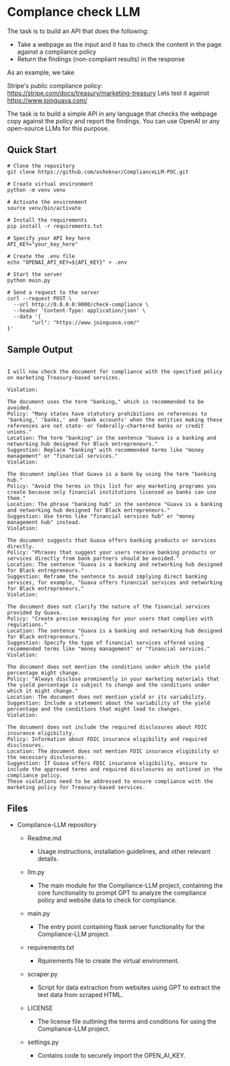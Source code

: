 # Complance check LLM

The task is to build an API that does the following:

* Take a webpage as the input and it has to check the content in the page against a compliance policy
* Return the findings (non-compliant results) in the response

As an example, we take

Stripe's public compliance policy: https://stripe.com/docs/treasury/marketing-treasury
Lets test it against https://www.joinguava.com/

The task is to build a simple API in any language that checks the webpage copy against the policy and report the findings. 
You can use OpenAI or any open-source LLMs for this purpose.


## Quick Start
```
# Clone the repository
git clone https://github.com/ashoknar/ComplianceLLM-POC.git

# Create virtual environment
python -m venv venv

# Activate the environment
source venv/bin/activate

# Install the requirements
pip install -r requirements.txt

# Specify your API key here
API_KEY="your_key_here"

# Create the .env file
echo "OPENAI_API_KEY=${API_KEY}" > .env

# Start the server
python main.py

# Send a request to the server
curl --request POST \
  --url http://0.0.0.0:9000/check-compliance \
  --header 'Content-Type: application/json' \
  --data '{
        "url": "https://www.joinguava.com/"
}'
```


## Sample Output
```

I will now check the document for compliance with the specified policy on marketing Treasury-based services.

Violation:

The document uses the term "banking," which is recommended to be avoided.
Policy: "Many states have statutory prohibitions on references to 'banking,' 'banks,' and 'bank accounts' when the entities making these references are not state- or federally-chartered banks or credit unions."
Location: The term "banking" in the sentence "Guava is a banking and networking hub designed for Black entrepreneurs."
Suggestion: Replace "banking" with recommended terms like "money management" or "financial services."
Violation:

The document implies that Guava is a bank by using the term "banking hub."
Policy: "Avoid the terms in this list for any marketing programs you create because only financial institutions licensed as banks can use them."
Location: The phrase "banking hub" in the sentence "Guava is a banking and networking hub designed for Black entrepreneurs."
Suggestion: Use terms like "financial services hub" or "money management hub" instead.
Violation:

The document suggests that Guava offers banking products or services directly.
Policy: "Phrases that suggest your users receive banking products or services directly from bank partners should be avoided."
Location: The sentence "Guava is a banking and networking hub designed for Black entrepreneurs."
Suggestion: Reframe the sentence to avoid implying direct banking services, for example, "Guava offers financial services and networking for Black entrepreneurs."
Violation:

The document does not clarify the nature of the financial services provided by Guava.
Policy: "Create precise messaging for your users that complies with regulations."
Location: The sentence "Guava is a banking and networking hub designed for Black entrepreneurs."
Suggestion: Specify the type of financial services offered using recommended terms like "money management" or "financial services."
Violation:

The document does not mention the conditions under which the yield percentage might change.
Policy: "Always disclose prominently in your marketing materials that the yield percentage is subject to change and the conditions under which it might change."
Location: The document does not mention yield or its variability.
Suggestion: Include a statement about the variability of the yield percentage and the conditions that might lead to changes.
Violation:

The document does not include the required disclosures about FDIC insurance eligibility.
Policy: Information about FDIC insurance eligibility and required disclosures.
Location: The document does not mention FDIC insurance eligibility or the necessary disclosures.
Suggestion: If Guava offers FDIC insurance eligibility, ensure to include the approved terms and required disclosures as outlined in the compliance policy.
These violations need to be addressed to ensure compliance with the marketing policy for Treasury-based services.
```

## Files

- Compliance-LLM repository

  - Readme.md
    - Usage instructions, installation guidelines, and other relevant details.

  - llm.py
    - The main module for the Compliance-LLM project, containing the core functionality to prompt GPT to analyze the compliance policy and website data to check for compliance.

  - main.py
    - The entry point  containing flask server functionality for the Compliance-LLM project.

  - requirements.txt
    - Rquirements file to create the virtual environment.

  - scraper.py
    - Script for data extraction from websites using GPT to extract the text data from scraped HTML.

  - LICENSE
    - The license file outlining the terms and conditions for using the Compliance-LLM project.

  - settings.py
    - Contains code to securely import the OPEN_AI_KEY.